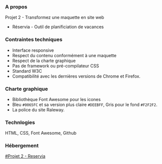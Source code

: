 ### A propos
Projet 2 - Transformez une maquette en site web
- Réservia - Outil de planificiation de vacances

### Contraintes techniques
- Interface responsive
- Respect  du contenu conformément à une maquette
- Respect de la charte graphique
- Pas de framework ou pré-compilateur CSS
- Standard W3C
- Compatibilité avec les dernières versions de Chrome et Firefox.

### Charte graphique
- Bibliothèque Font Awesome pour les icones
- Bleu `#0065FC` et sa version plus claire `#DEEBFF`, Gris pour le fond `#F2F2F2`.
- La police du site Raleway.


### Technlogies
HTML, CSS, Font Awesome, Github

### Hébergement
[#Projet 2 - Reservia](https://grimonprezalexis.github.io/GrimonprezAlexis_2_06022021.github.io/)
